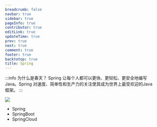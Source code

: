 ```yaml
---
breadcrumb: false
navbar: true
sidebar: true
pageInfo: true
contributor: true
editLink: true
updateTime: true
prev: true
next: true
comment: true
footer: true
backtotop: true
title: Spring
---
```


:::info 为什么是春天？
Spring 让每个人都可以更快、更轻松、更安全地编写 Java。Spring 对速度、简单性和生产力的关注使其成为世界上最受欢迎的Java 框架。
:::

![](https://img.springlearn.cn/blog/learn_1647175180000.png)


- Spring
- SpringBoot
- SpringCloud
